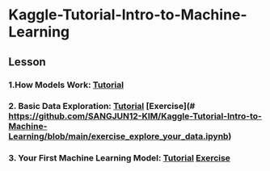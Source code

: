 # Kaggle-Tutorial-Intro-to-Machine-Learning

## Lesson

### 1.How Models Work: [Tutorial](#https://github.com/SANGJUN12-KIM/Kaggle-Tutorial-Intro-to-Machine-Learning/blob/main/HowModelsWork.md)

### 2. Basic Data Exploration: [Tutorial](#https://github.com/SANGJUN12-KIM/Kaggle-Tutorial-Intro-to-Machine-Learning/blob/main/BasicDataExploration.md) [Exercise](# https://github.com/SANGJUN12-KIM/Kaggle-Tutorial-Intro-to-Machine-Learning/blob/main/exercise_explore_your_data.ipynb)

### 3. Your First Machine Learning Model: [Tutorial](#https://github.com/SANGJUN12-KIM/Kaggle-Tutorial-Intro-to-Machine-Learning/blob/main/YourFirstMachineLearningModel.md)   [Exercise](#https://github.com/SANGJUN12-KIM/Kaggle-Tutorial-Intro-to-Machine-Learning/blob/main/exercise-your-first-machine-learning-model.ipynb)

